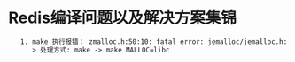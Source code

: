 # Redis编译问题以及解决方案集锦
```txt
   1. make 执行报错： zmalloc.h:50:10: fatal error: jemalloc/jemalloc.h: No such file or directory
      > 处理方式: make -> make MALLOC=libc
```